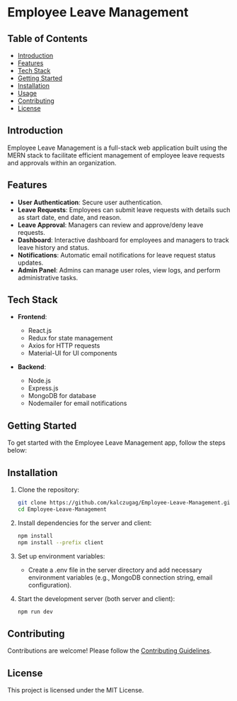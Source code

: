 # Employee Leave Management

## Table of Contents

-   [Introduction](#introduction)
-   [Features](#features)
-   [Tech Stack](#tech-stack)
-   [Getting Started](#getting-started)
-   [Installation](#installation)
-   [Usage](#usage)
-   [Contributing](#contributing)
-   [License](#license)

## Introduction

Employee Leave Management is a full-stack web application built using the MERN stack to facilitate efficient management of employee leave requests and approvals within an organization.

## Features

-   **User Authentication**: Secure user authentication.
-   **Leave Requests**: Employees can submit leave requests with details such as start date, end date, and reason.
-   **Leave Approval**: Managers can review and approve/deny leave requests.
-   **Dashboard**: Interactive dashboard for employees and managers to track leave history and status.
-   **Notifications**: Automatic email notifications for leave request status updates.
-   **Admin Panel**: Admins can manage user roles, view logs, and perform administrative tasks.

## Tech Stack

-   **Frontend**:

    -   React.js
    -   Redux for state management
    -   Axios for HTTP requests
    -   Material-UI for UI components

-   **Backend**:
    -   Node.js
    -   Express.js
    -   MongoDB for database
    -   Nodemailer for email notifications

## Getting Started

To get started with the Employee Leave Management app, follow the steps below:

## Installation

1. Clone the repository:

    ```bash
    git clone https://github.com/kalczugag/Employee-Leave-Management.git
    cd Employee-Leave-Management

    ```

2. Install dependencies for the server and client:

    ```bash
    npm install
    npm install --prefix client

    ```

3. Set up environment variables:

    - Create a .env file in the server directory and add necessary environment variables (e.g., MongoDB connection string, email configuration).

4. Start the development server (both server and client):
    ```bash
    npm run dev
    ```

## Contributing

Contributions are welcome! Please follow the [Contributing Guidelines](https://github.com/kalczugag/Employee-Leave-Management).

## License

This project is licensed under the MIT License.
